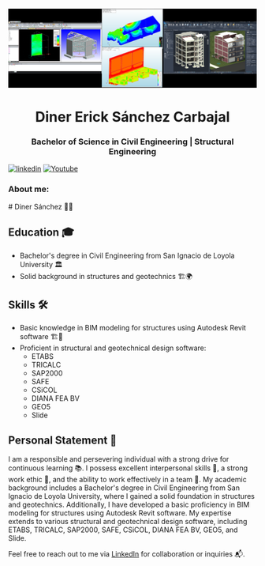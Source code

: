 [![Portada-Git-Hub.png](https://github.com/diner-sanchez/diner-sanchez/blob/main/Portada.png)](https://github.com/diner-sanchez/diner-sanchez/blob/main/Portada.png)

<h1 align="center">Diner Erick Sánchez Carbajal</h1>
<h3 align="center">Bachelor of Science in Civil Engineering | Structural Engineering</h3>

[![linkedin](https://img.shields.io/static/v1?label=&message=linkedin&color=0e76a8&logo=linkedin&logoColor=white&style=for-the-badge)](https://www.linkedin.com/in/diner-erick-sanchez-carbajal/)
[![Youtube](https://img.shields.io/static/v1?label=&message=youtube&color=FF0000&logo=youtube&logoColor=white&style=for-the-badge)](https://www.youtube.com/@DinerErickSanchezCarbajal/about)


<h3 align="left"> About me:</h3>
# Diner Sánchez 👷‍♂️

## Education 🎓
- Bachelor's degree in Civil Engineering from San Ignacio de Loyola University 🏛️
- Solid background in structures and geotechnics 🏗️🌍

## Skills 🛠️
- Basic knowledge in BIM modeling for structures using Autodesk Revit software 🏗️🔧
- Proficient in structural and geotechnical design software:
  - ETABS
  - TRICALC
  - SAP2000
  - SAFE
  - CSiCOL
  - DIANA FEA BV
  - GEO5
  - Slide
  
## Personal Statement 🌟
I am a responsible and persevering individual with a strong drive for continuous learning 📚. I possess excellent interpersonal skills 👥, a strong work ethic 💪, and the ability to work effectively in a team 🤝. My academic background includes a Bachelor's degree in Civil Engineering from San Ignacio de Loyola University, where I gained a solid foundation in structures and geotechnics. Additionally, I have developed a basic proficiency in BIM modeling for structures using Autodesk Revit software. My expertise extends to various structural and geotechnical design software, including ETABS, TRICALC, SAP2000, SAFE, CSiCOL, DIANA FEA BV, GEO5, and Slide.

Feel free to reach out to me via [LinkedIn](https://www.linkedin.com/in/diner-sanchez) for collaboration or inquiries 📬.

